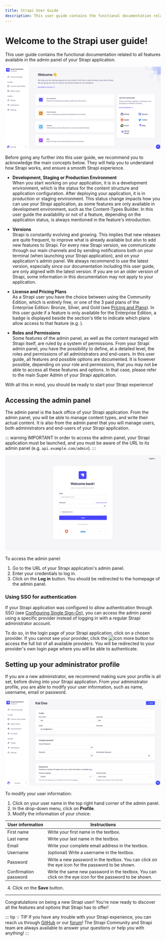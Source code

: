 ```yaml
---
title: Strapi User Guide
description: This user guide contains the functional documentation related to all features available in the admin panel of your Strapi application.
---
```


# Welcome to the Strapi user guide!

This user guide contains the functional documentation related to all features available in the admin panel of your Strapi application.

![Homepage of the Admin Panel](../assets/getting-started/admin-panel-homepage.png)

Before going any further into this user guide, we recommend you to acknowledge the main concepts below. They will help you to understand how Strapi works, and ensure a smooth Strapi experience.

- **Development, Staging or Production Environment** <br> When you start working on your application, it is in a development environment, which is the status for the content structure and application configuration. After deploying your application, it is in production or staging environment. This status change impacts how you can use your Strapi application, as some features are only available in development environment, such as the Content-Types Builder. In this user guide the availability or not of a feature, depending on the application status, is always mentioned in the feature's introduction.

- **Versions** <br> Strapi is constantly evolving and growing. This implies that new releases are quite frequent, to improve what is already available but also to add new features to Strapi. For every new Strapi version, we communicate through our main channels and by sending notifications both on your terminal (when launching your Strapi application), and on your application's admin panel. We always recommend to use the latest version, especially since our documentation including this user guide, are only aligned with the latest version<!-- (see Update Strapi version or refer to our migration guides to update your Strapi application) -->. If you are on an older version of Strapi, some information in this documentation may not apply to your application.

- **License and Pricing Plans** <br> As a Strapi user you have the choice between using the Community Edition, which is entirely free, or one of the 3 paid plans of the Enterprise Edition: Bronze, Silver, and Gold (see [Pricing and Plans](https://strapi.io/pricing-self-hosted)). In this user guide if a feature is only available for the Enterprise Edition, a badge is displayed beside the section's title to indicate which plans allow access to that feature (e.g. <BronzeBadge link="https://strapi.io/pricing-self-hosted"/> <SilverBadge link="https://strapi.io/pricing-self-hosted"/> <GoldBadge link="https://strapi.io/pricing-self-hosted"/>).

- **Roles and Permissions** <br> Some features of the admin panel, as well as the content managed with Strapi itself, are ruled by a system of permissions. From your Strapi admin panel, you have the possibility to define, at a detailed level, the roles and permissions of all administrators and end-users. In this user guide, all features and possible options are documented. It is however possible, depending on your role and permissions, that you may not be able to access all these features and options. In that case, please refer to the main Super Admin of your Strapi application.

With all this in mind, you should be ready to start your Strapi experience!

## Accessing the admin panel

The admin panel is the back office of your Strapi application. From the admin panel, you will be able to manage content types, and write their actual content. It is also from the admin panel that you will manage users, both administrators and end-users of your Strapi application.

::: warning IMPORTANT
In order to access the admin panel, your Strapi application must be launched<!-- (see Installing Strapi) -->, and you must be aware of the URL to its admin panel (e.g. `api.example.com/admin`).
:::

![Login page with SSO activated](../assets/getting-started/login-page-sso.png)

To access the admin panel:

1. Go to the URL of your Strapi application's admin panel.
2. Enter your credentials to log in.
3. Click on the **Log in** button. You should be redirected to the homepage of the admin panel.

### Using SSO for authentication <GoldBadge withLinkIcon link="https://strapi.io/pricing-self-hosted" />

If your Strapi application was configured to allow authentication through SSO (see [Configuring Single Sign-On](../settings/managing-global-settings.md)), you can access the admin panel using a specific provider instead of logging in with a regular Strapi administrator account.

To do so, in the login page of your Strapi application, click on a chosen provider. If you cannot see your provider, click the ![icon more](../assets/getting-started/icon_more.png) button to access the full list of all available providers. You will be redirected to your provider's own login page where you will be able to authenticate.

## Setting up your administrator profile

If you are a new administrator, we recommend making sure your profile is all set, before diving into your Strapi application. From your administrator profile, you are able to modify your user information, such as name, username, email or password.

![User profile](../assets/getting-started/user-information-profile.png)

To modify your user information:

1. Click on your user name in the top right hand corner of the admin panel.
2. In the drop-down menu, click on **Profile**.
3. Modify the information of your choice:

| User information      | Instructions                                                                                            |
| --------------------- | ------------------------------------------------------------------------------------------------------- |
| First name            | Write your first name in the textbox.                                                                   |
| Last name             | Write your last name in the textbox.                                                                    |
| Email                 | Write your complete email address in the textbox.                                                       |
| Username              | (optional) Write a username in the textbox.                                                             |
| Password              | Write a new password in the textbox. You can click on the eye icon for the password to be shown.        |
| Confirmation password | Write the same new password in the textbox. You can click on the eye icon for the password to be shown. |

4. Click on the **Save** button.

---

Congratulations on being a new Strapi user! You're now ready to discover all the features and options that Strapi has to offer!

::: tip 💡 TIP
If you have any trouble with your Strapi experience, you can reach us through [GitHub](https://github.com/strapi/) or our [forum](https://forum.strapi.io/)! The Strapi Community and Strapi team are always available to answer your questions or help you with anything!
:::
